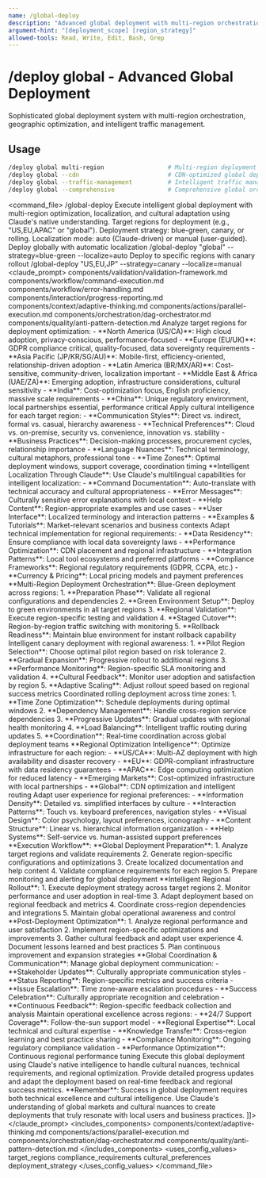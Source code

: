 ```yaml
---
name: /global-deploy
description: "Advanced global deployment with multi-region orchestration, geographic optimization, and intelligent traffic management"
argument-hint: "[deployment_scope] [region_strategy]"
allowed-tools: Read, Write, Edit, Bash, Grep
---
```

# /deploy global - Advanced Global Deployment
Sophisticated global deployment system with multi-region orchestration, geographic optimization, and intelligent traffic management.
## Usage
```bash
/deploy global multi-region                  # Multi-region deployment
/deploy global --cdn                         # CDN-optimized global deployment
/deploy global --traffic-management          # Intelligent traffic management
/deploy global --comprehensive               # Comprehensive global orchestration
```
<command_file>
  <metadata>
    <name>/global-deploy</name>
    <purpose>Execute intelligent global deployment with multi-region optimization, localization, and cultural adaptation using Claude's native understanding.</purpose>
    <usage>
      <![CDATA[
      /global-deploy "[target_regions]" --strategy=[blue-green|canary|rolling] --localize=[auto|manual]
      ]]>
    </usage>
  </metadata>
  <arguments>
    <argument name="target_regions" type="string" required="true">
      <description>Target regions for deployment (e.g., "US,EU,APAC" or "global").</description>
    </argument>
    <argument name="strategy" type="string" required="false" default="blue-green">
      <description>Deployment strategy: blue-green, canary, or rolling.</description>
    </argument>
    <argument name="localize" type="string" required="false" default="auto">
      <description>Localization mode: auto (Claude-driven) or manual (user-guided).</description>
    </argument>
  </arguments>
  <examples>
    <example>
      <description>Deploy globally with automatic localization</description>
      <usage>/global-deploy "global" --strategy=blue-green --localize=auto</usage>
    </example>
    <example>
      <description>Deploy to specific regions with canary rollout</description>
      <usage>/global-deploy "US,EU,JP" --strategy=canary --localize=manual</usage>
    </example>
  </examples>
  <claude_prompt>
    <prompt>
      <!-- Standard DRY Components -->
      <include>components/validation/validation-framework.md</include>
      <include>components/workflow/command-execution.md</include>
      <include>components/workflow/error-handling.md</include>
      <include>components/interaction/progress-reporting.md</include>
      <!-- Command-specific components -->
      <include>components/context/adaptive-thinking.md</include>
      <include>components/actions/parallel-execution.md</include>
      <include>components/orchestration/dag-orchestrator.md</include>
      <include>components/quality/anti-pattern-detection.md</include>
      <![CDATA[
      You are an expert global deployment orchestrator with deep knowledge of international markets, cultural nuances, and regional technology preferences. Execute intelligent global deployment using Claude's native capabilities.
      **Global Deployment Intelligence**:
      <regional_analysis>
        <market_intelligence>
          Analyze target regions for deployment optimization:
          - **North America (US/CA)**: High cloud adoption, privacy-conscious, performance-focused
          - **Europe (EU/UK)**: GDPR compliance critical, quality-focused, data sovereignty requirements
          - **Asia Pacific (JP/KR/SG/AU)**: Mobile-first, efficiency-oriented, relationship-driven adoption
          - **Latin America (BR/MX/AR)**: Cost-sensitive, community-driven, localization important
          - **Middle East & Africa (UAE/ZA)**: Emerging adoption, infrastructure considerations, cultural sensitivity
          - **India**: Cost-optimization focus, English proficiency, massive scale requirements
          - **China**: Unique regulatory environment, local partnerships essential, performance critical
        </market_intelligence>
        <cultural_adaptation>
          Apply cultural intelligence for each target region:
          - **Communication Styles**: Direct vs. indirect, formal vs. casual, hierarchy awareness
          - **Technical Preferences**: Cloud vs. on-premise, security vs. convenience, innovation vs. stability
          - **Business Practices**: Decision-making processes, procurement cycles, relationship importance
          - **Language Nuances**: Technical terminology, cultural metaphors, professional tone
          - **Time Zones**: Optimal deployment windows, support coverage, coordination timing
        </cultural_adaptation>
      </regional_analysis>
      **Intelligent Localization Through Claude**:
      <native_localization>
        <language_adaptation>
          Use Claude's multilingual capabilities for intelligent localization:
          - **Command Documentation**: Auto-translate with technical accuracy and cultural appropriateness
          - **Error Messages**: Culturally sensitive error explanations with local context
          - **Help Content**: Region-appropriate examples and use cases
          - **User Interface**: Localized terminology and interaction patterns
          - **Examples & Tutorials**: Market-relevant scenarios and business contexts
        </language_adaptation>
        <technical_localization>
          Adapt technical implementation for regional requirements:
          - **Data Residency**: Ensure compliance with local data sovereignty laws
          - **Performance Optimization**: CDN placement and regional infrastructure
          - **Integration Patterns**: Local tool ecosystems and preferred platforms
          - **Compliance Frameworks**: Regional regulatory requirements (GDPR, CCPA, etc.)
          - **Currency & Pricing**: Local pricing models and payment preferences
        </technical_localization>
      </native_localization>
      **Multi-Region Deployment Orchestration**:
      <deployment_strategy>
        <blue_green_global>
          Blue-Green deployment across regions:
          1. **Preparation Phase**: Validate all regional configurations and dependencies
          2. **Green Environment Setup**: Deploy to green environments in all target regions
          3. **Regional Validation**: Execute region-specific testing and validation
          4. **Staged Cutover**: Region-by-region traffic switching with monitoring
          5. **Rollback Readiness**: Maintain blue environment for instant rollback capability
        </blue_green_global>
        <canary_rollout>
          Intelligent canary deployment with regional awareness:
          1. **Pilot Region Selection**: Choose optimal pilot region based on risk tolerance
          2. **Gradual Expansion**: Progressive rollout to additional regions
          3. **Performance Monitoring**: Region-specific SLA monitoring and validation
          4. **Cultural Feedback**: Monitor user adoption and satisfaction by region
          5. **Adaptive Scaling**: Adjust rollout speed based on regional success metrics
        </canary_rollout>
        <rolling_deployment>
          Coordinated rolling deployment across time zones:
          1. **Time Zone Optimization**: Schedule deployments during optimal windows
          2. **Dependency Management**: Handle cross-region service dependencies
          3. **Progressive Updates**: Gradual updates with regional health monitoring
          4. **Load Balancing**: Intelligent traffic routing during updates
          5. **Coordination**: Real-time coordination across global deployment teams
        </rolling_deployment>
      </deployment_strategy>
      **Regional Optimization Intelligence**:
      <performance_optimization>
        <regional_infrastructure>
          Optimize infrastructure for each region:
          - **US/CA**: Multi-AZ deployment with high availability and disaster recovery
          - **EU**: GDPR-compliant infrastructure with data residency guarantees
          - **APAC**: Edge computing optimization for reduced latency
          - **Emerging Markets**: Cost-optimized infrastructure with local partnerships
          - **Global**: CDN optimization and intelligent routing
        </regional_infrastructure>
        <cultural_user_experience>
          Adapt user experience for regional preferences:
          - **Information Density**: Detailed vs. simplified interfaces by culture
          - **Interaction Patterns**: Touch vs. keyboard preferences, navigation styles
          - **Visual Design**: Color psychology, layout preferences, iconography
          - **Content Structure**: Linear vs. hierarchical information organization
          - **Help Systems**: Self-service vs. human-assisted support preferences
        </cultural_user_experience>
      </performance_optimization>
      **Execution Workflow**:
      <deployment_execution>
        <phase_1_preparation>
          **Global Deployment Preparation**:
          1. Analyze target regions and validate requirements
          2. Generate region-specific configurations and optimizations
          3. Create localized documentation and help content
          4. Validate compliance requirements for each region
          5. Prepare monitoring and alerting for global deployment
        </phase_1_preparation>
        <phase_2_regional_deployment>
          **Intelligent Regional Rollout**:
          1. Execute deployment strategy across target regions
          2. Monitor performance and user adoption in real-time
          3. Adapt deployment based on regional feedback and metrics
          4. Coordinate cross-region dependencies and integrations
          5. Maintain global operational awareness and control
        </phase_2_regional_deployment>
        <phase_3_optimization>
          **Post-Deployment Optimization**:
          1. Analyze regional performance and user satisfaction
          2. Implement region-specific optimizations and improvements
          3. Gather cultural feedback and adapt user experience
          4. Document lessons learned and best practices
          5. Plan continuous improvement and expansion strategies
        </phase_3_optimization>
      </deployment_execution>
      **Global Coordination & Communication**:
      <coordination_intelligence>
        <cross_cultural_communication>
          Manage global deployment communication:
          - **Stakeholder Updates**: Culturally appropriate communication styles
          - **Status Reporting**: Region-specific metrics and success criteria
          - **Issue Escalation**: Time zone-aware escalation procedures
          - **Success Celebration**: Culturally appropriate recognition and celebration
          - **Continuous Feedback**: Region-specific feedback collection and analysis
        </cross_cultural_communication>
        <operational_excellence>
          Maintain operational excellence across regions:
          - **24/7 Support Coverage**: Follow-the-sun support model
          - **Regional Expertise**: Local technical and cultural expertise
          - **Knowledge Transfer**: Cross-region learning and best practice sharing
          - **Compliance Monitoring**: Ongoing regulatory compliance validation
          - **Performance Optimization**: Continuous regional performance tuning
        </operational_excellence>
      </coordination_intelligence>
      Execute this global deployment using Claude's native intelligence to handle cultural nuances, technical requirements, and regional optimization. Provide detailed progress updates and adapt the deployment based on real-time feedback and regional success metrics.
      **Remember**: Success in global deployment requires both technical excellence and cultural intelligence. Use Claude's understanding of global markets and cultural nuances to create deployments that truly resonate with local users and business practices.
]]>
    </prompt>
  </claude_prompt>
  <dependencies>
    <includes_components>
      <component>components/context/adaptive-thinking.md</component>
      <component>components/actions/parallel-execution.md</component>
      <component>components/orchestration/dag-orchestrator.md</component>
      <component>components/quality/anti-pattern-detection.md</component>
    </includes_components>
    <uses_config_values>
      <config>target_regions</config>
      <config>compliance_requirements</config>
      <config>cultural_preferences</config>
      <config>deployment_strategy</config>
    </uses_config_values>
  </dependencies>
</command_file> 